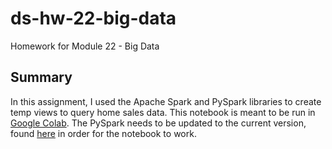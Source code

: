 # ds-hw-22-big-data

Homework for Module 22 - Big Data

## Summary

In this assignment, I used the Apache Spark and PySpark libraries to create temp views to query home sales data. This notebook is meant to be run in [Google Colab](https://colab.research.google.com/). The PySpark needs to be updated to the current version, found [here](http://www.apache.org/dist/spark/) in order for the notebook to work.
